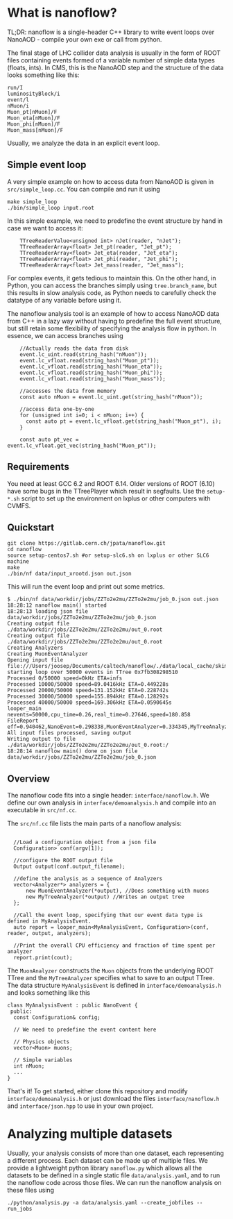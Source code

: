 # What is nanoflow?

TL;DR: nanoflow is a single-header C++ library to write event loops over NanoAOD - compile your own exe or call from python.

The final stage of LHC collider data analysis is usually in the form of ROOT files containing events formed of a variable number of simple data types (floats, ints). In CMS, this is the NanoAOD step and the structure of the data looks something like this:

~~~
run/I
luminosityBlock/i
event/l
nMuon/i
Muon_pt[nMuon]/F
Muon_eta[nMuon]/F
Muon_phi[nMuon]/F
Muon_mass[nMuon]/F
~~~

Usually, we analyze the data in an explicit event loop. 

## Simple event loop

A very simple example on how to access data from NanoAOD is given in `src/simple_loop.cc`.
You can compile and run it using

~~~
make simple_loop
./bin/simple_loop input.root
~~~

In this simple example, we need to predefine the event structure by hand in case we want to access it:

~~~
    TTreeReaderValue<unsigned int> nJet(reader, "nJet");
    TTreeReaderArray<float> Jet_pt(reader, "Jet_pt");
    TTreeReaderArray<float> Jet_eta(reader, "Jet_eta");
    TTreeReaderArray<float> Jet_phi(reader, "Jet_phi");
    TTreeReaderArray<float> Jet_mass(reader, "Jet_mass");
~~~

For complex events, it gets tedious to maintain this. On the other hand, in Python, you can access the branches simply using `tree.branch_name`, but this results in slow analysis code, as Python needs to carefully check the datatype of any variable before using it.

The nanoflow analysis tool is an example of how to access NanoAOD data from C++ in a lazy way without having to predefine the full event structure, but still retain some flexibility of specifying the analysis flow in python. In essence, we can access branches using
~~~
    //Actually reads the data from disk
    event.lc_uint.read(string_hash("nMuon"));
    event.lc_vfloat.read(string_hash("Muon_pt"));
    event.lc_vfloat.read(string_hash("Muon_eta"));
    event.lc_vfloat.read(string_hash("Muon_phi"));
    event.lc_vfloat.read(string_hash("Muon_mass"));
     
    //accesses the data from memory
    const auto nMuon = event.lc_uint.get(string_hash("nMuon"));

    //access data one-by-one
    for (unsigned int i=0; i < nMuon; i++) {
      const auto pt = event.lc_vfloat.get(string_hash("Muon_pt"), i);
    }
    
    const auto pt_vec = event.lc_vfloat.get_vec(string_hash("Muon_pt"));
~~~

## Requirements

You need at least GCC 6.2 and ROOT 6.14. Older versions of ROOT (6.10) have some bugs in the TTreePlayer which result in segfaults. Use the `setup-*.sh` script to set up the environment on lxplus or other computers with CVMFS.

## Quickstart

~~~
git clone https://gitlab.cern.ch/jpata/nanoflow.git
cd nanoflow
source setup-centos7.sh #or setup-slc6.sh on lxplus or other SLC6 machine
make
./bin/nf data/input_xrootd.json out.json
~~~

This will run the event loop and print out some metrics.
~~~
$ ./bin/nf data/workdir/jobs/ZZTo2e2mu/ZZTo2e2mu/job_0.json out.json
18:28:12 nanoflow main() started
18:28:13 loading json file data/workdir/jobs/ZZTo2e2mu/ZZTo2e2mu/job_0.json
Creating output file ./data/workdir/jobs/ZZTo2e2mu/ZZTo2e2mu/out_0.root
Creating output file ./data/workdir/jobs/ZZTo2e2mu/ZZTo2e2mu/out_0.root
Creating Analyzers
Creating MuonEventAnalyzer
Opening input file file:///Users/joosep/Documents/caltech/nanoflow/./data/local_cache/skim_ZZTo2e2mu.root
starting loop over 50000 events in TTree 0x7fb308298510
Processed 0/50000 speed=0kHz ETA=infs
Processed 10000/50000 speed=89.0416kHz ETA=0.449228s
Processed 20000/50000 speed=131.152kHz ETA=0.228742s
Processed 30000/50000 speed=155.894kHz ETA=0.128292s
Processed 40000/50000 speed=169.306kHz ETA=0.0590645s
looper_main nevents=50000,cpu_time=0.26,real_time=0.27646,speed=180.858
FileReport eff=0.940462,NanoEvent=0.298338,MuonEventAnalyzer=0.334345,MyTreeAnalyzer=0.367317,
All input files processed, saving output
Writing output to file ./data/workdir/jobs/ZZTo2e2mu/ZZTo2e2mu/out_0.root:/
18:28:14 nanoflow main() done on json file data/workdir/jobs/ZZTo2e2mu/ZZTo2e2mu/job_0.json
~~~

## Overview

The nanoflow code fits into a single header: `interface/nanoflow.h`. We define our own analysis in `interface/demoanalysis.h` and compile into an executable in `src/nf.cc`.

The `src/nf.cc` file lists the main parts of a nanoflow analysis:
~~~

  //Load a configuration object from a json file
  Configuration> conf(argv[1]);

  //configure the ROOT output file
  Output output(conf.output_filename);

  //define the analysis as a sequence of Analyzers
  vector<Analyzer*> analyzers = {
      new MuonEventAnalyzer(*output), //Does something with muons
      new MyTreeAnalyzer(*output) //Writes an output tree
  };

  //Call the event loop, specifying that our event data type is defined in MyAnalysisEvent.
  auto report = looper_main<MyAnalysisEvent, Configuration>(conf, reader, output, analyzers);

  //Print the overall CPU efficiency and fraction of time spent per analyzer
  report.print(cout);
~~~

The `MuonAnalyzer` constructs the `Muon` objects from the underlying ROOT TTree and the `MyTreeAnalyzer` specifies what to save to an output TTree. The data structure `MyAnalysisEvent` is defined in `interface/demoanalysis.h` and looks something like this

~~~
class MyAnalysisEvent : public NanoEvent {
 public:
  const Configuration& config;

  // We need to predefine the event content here

  // Physics objects
  vector<Muon> muons;

  // Simple variables
  int nMuon;
  ...
}
~~~

That's it! To get started, either clone this repository and modify `interface/demoanalysis.h` or just download the files `interface/nanoflow.h` and `interface/json.hpp` to use in your own project. 

# Analyzing multiple datasets

Usually, your analysis consists of more than one dataset, each representing a different process. Each dataset can be made up of multiple files. We provide a lightweight python library `nanoflow.py` which allows all the datasets to be defined in a single static file `data/analysis.yaml`, and to run the nanoflow code across those files. We can run the nanoflow analysis on these files using 

~~~
./python/analysis.py -a data/analysis.yaml --create_jobfiles --run_jobs
~~~
